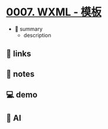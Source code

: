 # [0007. WXML - 模板](https://github.com/Tdahuyou/miniprogram-wechat/tree/main/0007.%20WXML%20-%20%E6%A8%A1%E6%9D%BF)

- 📝 summary
  - description

## 🔗 links
## 📒 notes
## 💻 demo
## 🤖 AI